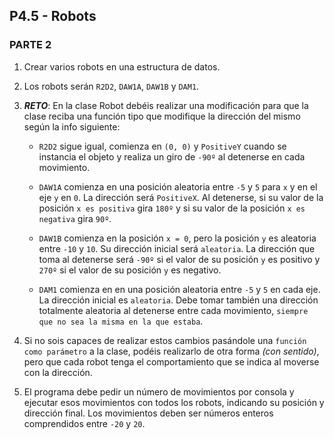## P4.5 - Robots

### **PARTE 2**

1. Crear varios robots en una estructura de datos.

2. Los robots serán `R2D2`, `DAW1A`, `DAW1B` y `DAM1`.

3. ***RETO***: En la clase Robot debéis realizar una modificación para que la clase reciba una función tipo que modifique la dirección del mismo según la info siguiente:

    * `R2D2` sigue igual, comienza en `(0, 0)` y `PositiveY` cuando se instancia el objeto y realiza un giro de `-90º` al detenerse en cada movimiento.

    * `DAW1A` comienza en una posición aleatoria entre `-5` y `5` para `x` y en el eje `y` en `0`. La dirección será `PositiveX`.
      Al detenerse, si su valor de la posición `x es positiva` gira `180º` y si su valor de la posición `x es negativa` gira `90º`.

    * `DAW1B` comienza en la posición `x = 0`, pero la posición `y` es aleatoria entre `-10` y `10`. Su dirección inicial será `aleatoria`.
      La dirección que toma al detenerse será `-90º` si el valor de su posición `y` es positivo y `270º` si el valor de su posición `y` es negativo.

    * `DAM1` comienza en en una posición aleatoria entre `-5` y `5` en cada eje. La dirección inicial es `aleatoria`.
      Debe tomar también una dirección totalmente aleatoria al detenerse entre cada movimiento, `siempre que no sea la misma en la que estaba`.

4. Si no sois capaces de realizar estos cambios pasándole una `función como parámetro` a la clase, podéis realizarlo de otra forma *(con sentido)*, pero que cada robot tenga el comportamiento que se indica al moverse con la dirección.

5. El programa debe pedir un número de movimientos por consola y ejecutar esos movimientos con todos los robots, indicando su posición y dirección final.
   Los movimientos deben ser números enteros comprendidos entre `-20` y `20`.